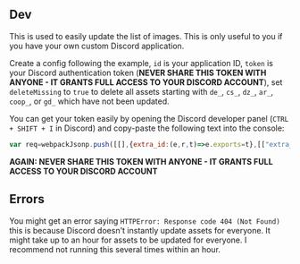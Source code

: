 ## Dev

This is used to easily update the list of images. This is only useful to you if you have your own custom Discord application.

Create a config following the example, `id` is your application ID, `token` is your Discord authentication token (**NEVER SHARE THIS TOKEN WITH ANYONE - IT GRANTS FULL ACCESS TO YOUR DISCORD ACCOUNT**), set `deleteMissing` to `true` to delete all assets starting with `de_`, `cs_`, `dz_`, `ar_`, `coop_`, or `gd_` which have not been updated.

You can get your token easily by opening the Discord developer panel (`CTRL + SHIFT + I` in Discord) and copy-paste the following text into the console:

```js
var req=webpackJsonp.push([[],{extra_id:(e,r,t)=>e.exports=t},[["extra_id"]]]);for(let e in req.c)if(req.c.hasOwnProperty(e)){let r=req.c[e].exports;if(r&&r.__esModule&&r.default)for(let e in r.default)"getToken"===e&&console.log(r.default.getToken())}
```

**AGAIN: NEVER SHARE THIS TOKEN WITH ANYONE - IT GRANTS FULL ACCESS TO YOUR DISCORD ACCOUNT**

## Errors

You might get an error saying `HTTPError: Response code 404 (Not Found)` this is because Discord doesn't instantly update assets for everyone. It might take up to an hour for assets to be updated for everyone. I recommend not running this several times within an hour.
